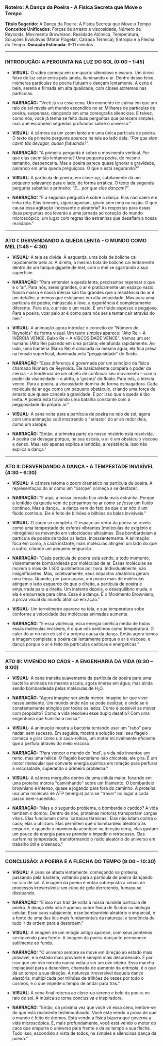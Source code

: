 ### **Roteiro: A Dança da Poeira - A Física Secreta que Move o Tempo**

**Título Sugerido:** A Dança da Poeira: A Física Secreta que Move o Tempo
**Conceitos Unificados:** Forças de arrasto e viscosidade, Número de Reynolds, Movimento Browniano, Realidade Atômica, Temperatura, Soluções Evolutivas (Motor Flagelar, Catraca Térmica), Entropia e a Flecha do Tempo.
**Duração Estimada:** 9-11 minutos.

---

### **INTRODUÇÃO: A PERGUNTA NA LUZ DO SOL (0:00 – 1:45)**

* **VISUAL:** O vídeo começa em um quarto silencioso e escuro. Um único feixe de luz solar entra pela janela, iluminando o ar. Dentro desse feixe, inúmeras partículas de poeira flutuam e dançam lentamente. A cena é bela, serena e filmada em alta qualidade, com closes extremos nas partículas.
* **NARRAÇÃO:** "Você já viu essa cena. Um momento de calma em que um raio de sol revela um mundo escondido no ar. Milhares de partículas de poeira, suspensas, dançando em uma coreografia silenciosa. E talvez, como nós, você já tenha se feito duas perguntas que parecem simples, mas que escondem segredos profundos sobre o universo."

* **VISUAL:** A câmera dá um zoom lento em uma única partícula de poeira. O texto da primeira pergunta aparece na tela ao lado dela: *"Por que elas caem tão devagar, quase flutuando?"*.
* **NARRAÇÃO:** "A primeira pergunta é sobre o movimento vertical. Por que elas caem tão lentamente? Uma pequena pedra, do mesmo tamanho, despencaria. Mas a poeira parece quase ignorar a gravidade, pairando em uma queda preguiçosa. O que a está segurando?"

* **VISUAL:** A partícula de poeira, em close-up, subitamente dá um pequeno solavanco para o lado, de forma errática. O texto da segunda pergunta substitui o primeiro: *"E... por que elas dançam?"*.
* **NARRAÇÃO:** "E a segunda pergunta é sobre a dança. Elas não caem em linha reta. Elas tremem, ziguezagueiam, giram sem rima ou razão. O que causa essa agitação incessante e aleatória? As respostas para essas duas perguntas nos levarão a uma jornada ao coração do mundo microscópico, um lugar com regras tão estranhas que desafiam a nossa realidade."

---

### **ATO I: DESVENDANDO A QUEDA LENTA - O MUNDO COMO MEL (1:45 – 4:30)**

* **VISUAL:** A tela se divide. À esquerda, uma bola de boliche cai rapidamente pelo ar. À direita, a mesma bola de boliche cai lentamente dentro de um tanque gigante de mel, com o mel se agarrando à sua superfície.
* **NARRAÇÃO:** "Para entender a queda lenta, precisamos repensar o que é o 'ar'. Para nós, seres grandes, o ar é praticamente um espaço vazio. Nossa massa e nossa inércia são tão grandes que a resistência do ar é um detalhe, a menos que estejamos em alta velocidade. Mas para uma partícula de poeira, minúscula e leve, a experiência é completamente diferente. Para ela, o ar não é um vazio. É um fluido espesso e pegajoso. Para a poeira, voar pelo ar é como para nós seria tentar cair através do mel."

* **VISUAL:** A animação agora introduz o conceito de "Número de Reynolds" de forma visual. Um texto simples aparece: "Alto Re = A INÉRCIA VENCE. Baixo Re = A VISCOSIDADE VENCE". Vemos um ser humano (Alto Re) pulando em uma piscina; ele afunda rapidamente. Ao lado, uma bactéria (Baixo Re) é colocada na mesma água; ela fica presa na tensão superficial, dominada pela "pegajosidade" do fluido.
* **NARRAÇÃO:** "Essa diferença é governada por um princípio da física chamado Número de Reynolds. Ele basicamente compara o poder da inércia – a tendência de um objeto de continuar seu movimento – com o poder da viscosidade – o atrito, a 'gosma' do fluido. Para nós, a inércia vence. Para a poeira, a viscosidade domina de forma esmagadora. Cada molécula de ar age como um pequeno obstáculo, criando uma força de arrasto que quase cancela a gravidade. É por isso que a queda é tão lenta. A poeira está travando uma batalha constante com a pegajosidade do próprio ar."

* **VISUAL:** A cena volta para a partícula de poeira no raio de sol, agora com uma animação sutil mostrando o "arrasto" do ar ao redor dela, como um xarope.
* **NARRAÇÃO:** "Então, a primeira parte do nosso mistério está resolvida. A poeira cai devagar porque, na sua escala, o ar é um obstáculo viscoso e denso. Mas isso apenas explica a lentidão, a resistência. Isso não explica a dança."

---

### **ATO II: DESVENDANDO A DANÇA - A TEMPESTADE INVISÍVEL (4:30 – 6:30)**

* **VISUAL:** A câmera retoma o zoom dramático na partícula de poeira. A representação do ar como um "xarope" começa a se desfazer.
* **NARRAÇÃO:** "E aqui, a nossa jornada fica ainda mais estranha. Porque a lentidão da queda vem de pensarmos no ar *como se fosse* um fluido contínuo. Mas a dança... a dança vem do fato de que o ar *não é* um fluido contínuo. Ele é feito de bilhões e bilhões de balas invisíveis."

* **VISUAL:** O zoom se completa. O espaço ao redor da poeira se revela como uma tempestade de esferas vibrantes (moléculas de oxigênio e nitrogênio) se movendo em velocidades altíssimas. Elas bombardeiam a partícula de poeira de todos os lados, incessantemente. A animação foca em como, a cada instante, mais moléculas atingem um lado do que o outro, criando um pequeno empurrão.
* **NARRAÇÃO:** "Cada partícula de poeira está sendo, a todo momento, violentamente bombardeada por moléculas de ar. Essas moléculas se movem a mais de 1.500 quilômetros por hora. Individualmente, são insignificantes. Mas, coletivamente, seus impactos aleatórios geram uma força. Quando, por puro acaso, um pouco mais de moléculas atingem o lado esquerdo do que o direito, a partícula de poeira é empurrada para a direita. Um instante depois, o desequilíbrio muda, e ela é empurrada para cima. Essa é a dança. É o Movimento Browniano, a prova visual do mundo atômico em ação."

* **VISUAL:** Um termômetro aparece na tela, e sua temperatura sobe conforme a velocidade das moléculas animadas aumenta.
* **NARRAÇÃO:** "E essa violência, essa energia cinética média de todas essas moléculas invisíveis, é o que nós sentimos como temperatura. O calor do ar no raio de sol é a própria causa da dança. Então agora temos a imagem completa: a poeira cai lentamente porque o ar é viscoso, e dança porque o ar é feito de partículas caóticas e energéticas."

---

### **ATO III: VIVENDO NO CAOS - A ENGENHARIA DA VIDA (6:30 – 9:00)**

* **VISUAL:** A cena transita suavemente da partícula de poeira para uma bactéria animada na mesma escala, agora imersa em água, mas ainda sendo bombardeada pelas moléculas de H₂O.
* **NARRAÇÃO:** "Agora imagine ser ainda menor. Imagine ter que viver nesse ambiente. Um mundo onde não se pode deslizar, e onde se é constantemente atingido por todos os lados. Como é possível se mover com propósito? Como a vida resolveu esse duplo desafio? Com uma engenharia que humilha a nossa."

* **VISUAL:** A animação mostra a bactéria tentando usar um "rabo" para nadar, sem sucesso. Em seguida, mostra a solução real: seu flagelo começa a girar como um saca-rolhas, um motor incrivelmente eficiente que a perfura através do meio viscoso.
* **NARRAÇÃO:** "Para vencer o mundo do 'mel', a vida não inventou um remo, mas uma hélice. O flagelo bacteriano não chicoteia; ele gira. É um motor molecular que converte energia química em rotação para perfurar a viscosidade, superando o primeiro problema."

* **VISUAL:** A câmera mergulha dentro de uma célula maior, focando em uma proteína motora "caminhando" sobre um filamento. O bombardeio browniano é intenso, quase a jogando para fora do caminho. A proteína usa uma molécula de ATP (energia) para se "travar" no lugar a cada passo bem-sucedido.
* **NARRAÇÃO:** "Mas e o segundo problema, o bombardeio caótico? A vida também o domou. Dentro de nós, proteínas motoras transportam cargas vitais. Elas funcionam como 'catracas térmicas'. Elas não lutam contra o caos; elas o utilizam. Elas permitem que o bombardeio aleatório as empurre, e quando o movimento acontece na direção certa, elas gastam um pouco de energia para se prender e impedir o retrocesso. Elas surfam na tempestade, transformando o ruído aleatório do universo em trabalho útil e ordenado."

---

### **CONCLUSÃO: A POEIRA E A FLECHA DO TEMPO (9:00 – 10:30)**

* **VISUAL:** A cena se afasta lentamente, começando na proteína, passando pela bactéria, voltando para a partícula de poeira dançando no raio de sol. A imagem da poeira é então sobreposta a cenas de processos irreversíveis: um cubo de gelo derretendo, fumaça se dissipando.
* **NARRAÇÃO:** "E isso nos traz de volta à nossa humilde partícula de poeira. A dança dela não é apenas sobre física de fluidos ou biologia celular. Esse caos subjacente, esse bombardeio aleatório e imparcial, é a fonte de uma das leis mais fundamentais da natureza: a tendência de tudo ir da ordem para a desordem."

* **VISUAL:** A imagem de um relógio antigo aparece, com seus ponteiros se movendo para frente. A imagem da poeira dançante permanece sutilmente ao fundo.
* **NARRAÇÃO:** "O universo sempre se move em direção ao estado mais provável, e o estado mais provável é sempre mais desordenado. É por isso que um ovo mexido nunca volta a ser um ovo inteiro. Essa marcha implacável para a desordem, chamada de aumento da entropia, é o que dá ao tempo a sua direção. A natureza irreversível daquela dança aleatória, multiplicada por trilhões de trilhões de vezes por todo o cosmos, é o que impede o tempo de andar para trás."

* **VISUAL:** A cena final retorna ao close-up sereno e belo da poeira no raio de sol. A música se torna conclusiva e inspiradora.
* **NARRAÇÃO:** "Então, da próxima vez que você vir essa cena, lembre-se do que está realmente testemunhando. Você está vendo a prova de que o mundo é feito de átomos. Está vendo a física bizarra que governa a vida microscópica. E, mais profundamente, você está vendo o motor do caos que empurra o universo para frente e dá ao tempo a sua flecha. Tudo isso, escondido à vista de todos, na simples e silenciosa dança da poeira."
